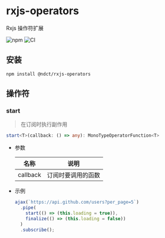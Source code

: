 # rxjs-operators

Rxjs 操作符扩展

![npm](https://img.shields.io/npm/v/@ndct/rxjs-operators?logo=npm&style=for-the-badge)
![CI](https://img.shields.io/github/workflow/status/nodoccat/rxjs-operators/CI?label=CI&logo=github&style=for-the-badge)

## 安装

```shell
npm install @ndct/rxjs-operators
```

## 操作符

### start

> 在订阅时执行副作用

```typescript
start<T>(callback: () => any): MonoTypeOperatorFunction<T>
```

- 参数

  | 名称     | 说明               |
  | -------- | ------------------ |
  | callback | 订阅时要调用的函数 |

- 示例

  ```javascript
  ajax(`https://api.github.com/users?per_page=5`)
    .pipe(
      start(() => (this.loading = true)),
      finalize(() => (this.loading = false))
    )
    .subscribe();
  ```
